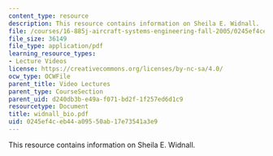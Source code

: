 ```yaml
---
content_type: resource
description: This resource contains information on Sheila E. Widnall.
file: /courses/16-885j-aircraft-systems-engineering-fall-2005/0245ef4ceb44a09550ab17e73541a3e9_widnall_bio.pdf
file_size: 36149
file_type: application/pdf
learning_resource_types:
- Lecture Videos
license: https://creativecommons.org/licenses/by-nc-sa/4.0/
ocw_type: OCWFile
parent_title: Video Lectures
parent_type: CourseSection
parent_uid: d240db3b-e49a-f071-bd2f-1f257ed6d1c9
resourcetype: Document
title: widnall_bio.pdf
uid: 0245ef4c-eb44-a095-50ab-17e73541a3e9
---
```

This resource contains information on Sheila E. Widnall.